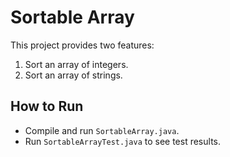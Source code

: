 # Sortable Array

This project provides two features:
1. Sort an array of integers.
2. Sort an array of strings.

## How to Run
- Compile and run `SortableArray.java`.
- Run `SortableArrayTest.java` to see test results.
